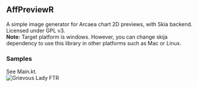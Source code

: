 ## AffPreviewR
A simple image generator for Arcaea chart 2D previews, with Skia backend.
Licensed under GPL v3.   
**Note:** Target platform is windows. However, you can change skija dependency to use this library in other platforms such as Mac or Linux.   
### Samples
See Main.kt.    
![Grievous Lady FTR](out.png)
